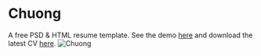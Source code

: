 # Chuong
A free PSD & HTML resume template.
See the demo [here](https://hoangchuongit.github.io) and download the latest CV [here](https://hoangchuongit.github.io/data/resume/chuong_hoang_fullstack_developer.pdf).
![Chuong](https://github.com/afnizarnur/draco/assets/24239781/9d156aac-a491-4e75-84bc-bf8e4344ebf7)